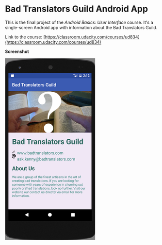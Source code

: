 # Bad Translators Guild Android App

This is the final project of the *Android Basics: User Interface* course. It's a single-screen Android app with information about the Bad Translators Guild. 

Link to the course: [https://classroom.udacity.com/courses/ud834](https://classroom.udacity.com/courses/ud834)

**Screenshot**

![Bad Translators screenshot](images/badtranslators.png)